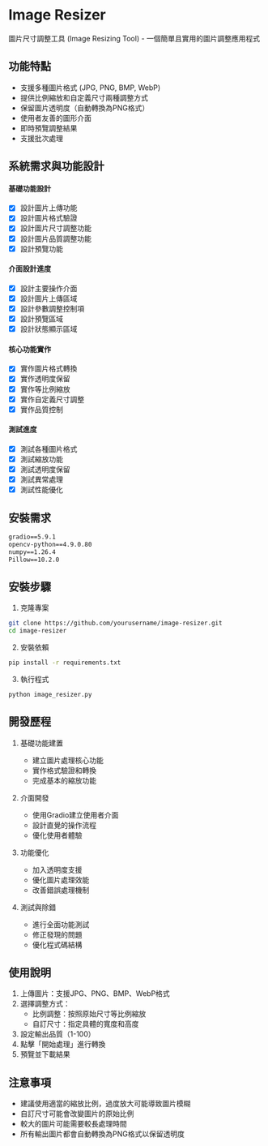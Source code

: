 # Image Resizer

圖片尺寸調整工具 (Image Resizing Tool) - 一個簡單且實用的圖片調整應用程式

## 功能特點

- 支援多種圖片格式 (JPG, PNG, BMP, WebP)
- 提供比例縮放和自定義尺寸兩種調整方式
- 保留圖片透明度（自動轉換為PNG格式）
- 使用者友善的圖形介面
- 即時預覽調整結果
- 支援批次處理

## 系統需求與功能設計
#### 基礎功能設計
- [x] 設計圖片上傳功能
- [x] 設計圖片格式驗證
- [x] 設計圖片尺寸調整功能
- [x] 設計圖片品質調整功能
- [x] 設計預覽功能

#### 介面設計進度
- [x] 設計主要操作介面
- [x] 設計圖片上傳區域
- [x] 設計參數調整控制項
- [x] 設計預覽區域
- [x] 設計狀態顯示區域

#### 核心功能實作
- [x] 實作圖片格式轉換
- [x] 實作透明度保留
- [x] 實作等比例縮放
- [x] 實作自定義尺寸調整
- [x] 實作品質控制

#### 測試進度
- [x] 測試各種圖片格式
- [x] 測試縮放功能
- [x] 測試透明度保留
- [x] 測試異常處理
- [x] 測試性能優化

## 安裝需求

```txt
gradio==5.9.1
opencv-python==4.9.0.80
numpy==1.26.4
Pillow==10.2.0
```

## 安裝步驟

1. 克隆專案
```bash
git clone https://github.com/yourusername/image-resizer.git
cd image-resizer
```

2. 安裝依賴
```bash
pip install -r requirements.txt
```

3. 執行程式
```bash
python image_resizer.py
```

## 開發歷程

1. 基礎功能建置
   - 建立圖片處理核心功能
   - 實作格式驗證和轉換
   - 完成基本的縮放功能

2. 介面開發
   - 使用Gradio建立使用者介面
   - 設計直覺的操作流程
   - 優化使用者體驗

3. 功能優化
   - 加入透明度支援
   - 優化圖片處理效能
   - 改善錯誤處理機制

4. 測試與除錯
   - 進行全面功能測試
   - 修正發現的問題
   - 優化程式碼結構

## 使用說明

1. 上傳圖片：支援JPG、PNG、BMP、WebP格式
2. 選擇調整方式：
   - 比例調整：按照原始尺寸等比例縮放
   - 自訂尺寸：指定具體的寬度和高度
3. 設定輸出品質（1-100）
4. 點擊「開始處理」進行轉換
5. 預覽並下載結果

## 注意事項

- 建議使用適當的縮放比例，過度放大可能導致圖片模糊
- 自訂尺寸可能會改變圖片的原始比例
- 較大的圖片可能需要較長處理時間
- 所有輸出圖片都會自動轉換為PNG格式以保留透明度
